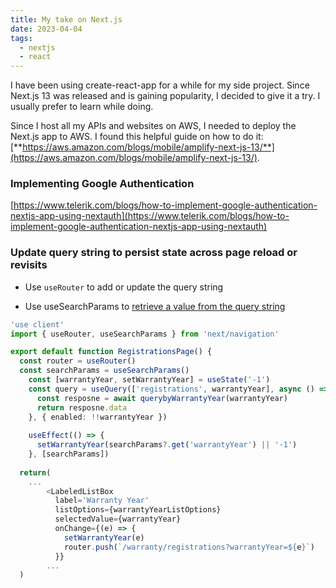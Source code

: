 ```yaml
---
title: My take on Next.js
date: 2023-04-04
tags:
  - nextjs
  - react
---
```


I have been using create-react-app for a while for my side project. Since Next.js 13 was released and is gaining popularity, I decided to give it a try. I usually prefer to learn while doing.

Since I host all my APIs and websites on AWS, I needed to deploy the Next.js app to AWS. I found this helpful guide on how to do it: [**https://aws.amazon.com/blogs/mobile/amplify-next-js-13/**](https://aws.amazon.com/blogs/mobile/amplify-next-js-13/).

### Implementing Google Authentication

[https://www.telerik.com/blogs/how-to-implement-google-authentication-nextjs-app-using-nextauth](https://www.telerik.com/blogs/how-to-implement-google-authentication-nextjs-app-using-nextauth)

### Update query string to persist state across page reload or revisits

- Use `useRouter` to add or update the query string

- Use useSearchParams to [retrieve a value from the query string](https://nextjs.org/docs/app/api-reference/functions/use-search-params)

```typescript
'use client'
import { useRouter, useSearchParams } from 'next/navigation'

export default function RegistrationsPage() {
  const router = useRouter()
  const searchParams = useSearchParams()
	const [warrantyYear, setWarrantyYear] = useState('-1')
	const query = useQuery(['registrations', warrantyYear], async () => {
	  const resposne = await querybyWarrantyYear(warrantyYear)
	  return resposne.data
	}, { enabled: !!warrantyYear })
	
	useEffect(() => {
	  setWarrantyYear(searchParams?.get('warrantyYear') || '-1')
	}, [searchParams])
	
  return(
    ...
		<LabeledListBox
		  label='Warranty Year'
		  listOptions={warrantyYearListOptions}
		  selectedValue={warrantyYear}
		  onChange={(e) => {
		    setWarrantyYear(e)
		    router.push(`/warranty/registrations?warrantyYear=${e}`)
		  }}
		...
  )
```

